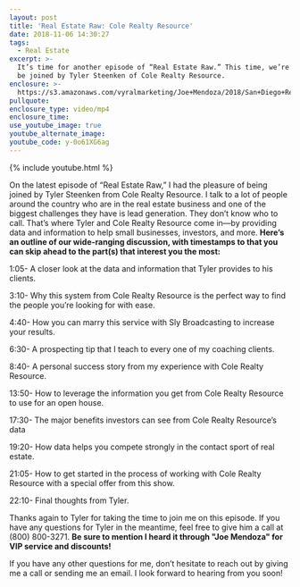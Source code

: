```yaml
---
layout: post
title: 'Real Estate Raw: Cole Realty Resource'
date: 2018-11-06 14:30:27
tags:
  - Real Estate
excerpt: >-
  It’s time for another episode of “Real Estate Raw.” This time, we’re happy to
  be joined by Tyler Steenken of Cole Realty Resource.
enclosure: >-
  https://s3.amazonaws.com/vyralmarketing/Joe+Mendoza/2018/San+Diego+Real+Estate-+How+Cole+Realty+Resource+Helps+Small+Businesses.mp4
pullquote:
enclosure_type: video/mp4
enclosure_time:
use_youtube_image: true
youtube_alternate_image:
youtube_code: y-0o61XG6ag
---
```


{% include youtube.html %}

On the latest episode of “Real Estate Raw,” I had the pleasure of being joined by Tyler Steenken from Cole Realty Resource. I talk to a lot of people around the country who are in the real estate business and one of the biggest challenges they have is lead generation. They don’t know who to call. That’s where Tyler and Cole Realty Resource come in—by providing data and information to help small businesses, investors, and more. **Here’s an outline of our wide-ranging discussion, with timestamps to that you can skip ahead to the part(s) that interest you the most:**

1:05- A closer look at the data and information that Tyler provides to his clients.

3:10- Why this system from Cole Realty Resource is the perfect way to find the people you’re looking for with ease.

4:40- How you can marry this service with Sly Broadcasting to increase your results.

6:30- A prospecting tip that I teach to every one of my coaching clients.

8:40- A personal success story from my experience with Cole Realty Resource.

13:50- How to leverage the information you get from Cole Realty Resource to use for an open house.

17:30- The major benefits investors can see from Cole Realty Resource’s data

19:20- How data helps you compete strongly in the contact sport of real estate.

21:05- How to get started in the process of working with Cole Realty Resource with a special offer from this show.

22:10- Final thoughts from Tyler.

Thanks again to Tyler for taking the time to join me on this episode. If you have any questions for Tyler in the meantime, feel free to give him a call at (800) 800-3271. **Be sure to mention I heard it through "Joe Mendoza" for VIP service and discounts! &nbsp;**

If you have any other questions for me, don’t hesitate to reach out by giving me a call or sending me an email. I look forward to hearing from you soon!

&nbsp;